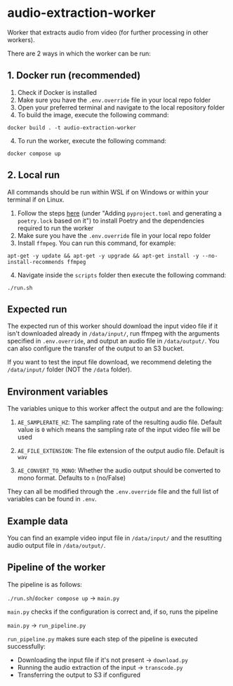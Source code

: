 # audio-extraction-worker
Worker that extracts audio from video (for further processing in other workers).

There are 2 ways in which the worker can be run:



## 1. Docker run (recommended)

1. Check if Docker is installed
2. Make sure you have the `.env.override` file in your local repo folder
3. Open your preferred terminal and navigate to the local repository folder
3. To build the image, execute the following command:
```
docker build . -t audio-extraction-worker
```
4. To run the worker, execute the following command:
```
docker compose up
```

## 2. Local run

All commands should be run within WSL if on Windows or within your terminal if on Linux.

1. Follow the steps [here](https://github.com/beeldengeluid/dane-example-worker/wiki/Setting-up-a-new-worker) (under "Adding `pyproject.toml` and generating a `poetry.lock` based on it") to install Poetry and the dependencies required to run the worker
2. Make sure you have the `.env.override` file in your local repo folder
3. Install `ffmpeg`. You can run this command, for example:
```
apt-get -y update && apt-get -y upgrade && apt-get install -y --no-install-recommends ffmpeg
```
4. Navigate inside the `scripts` folder then execute the following command:
```
./run.sh
```

## Expected run

The expected run of this worker should download the input video file if it isn't downloaded already in `/data/input/`, run ffmpeg with the arguments specified in `.env.override`, and output an audio file in `/data/output/`. You can also configure the transfer of the output to an S3 bucket.

If you want to test the input file download, we recommend deleting the `/data/input/` folder (NOT the `/data` folder).

## Environment variables

The variables unique to this worker affect the output and are the following:

1. `AE_SAMPLERATE_HZ`: The sampling rate of the resulting audio file. Default value is `0` which means the sampling rate of the input video file will be used

2. `AE_FILE_EXTENSION`: The file extension of the output audio file. Default is `wav`

3. `AE_CONVERT_TO_MONO`: Whether the audio output should be converted to mono format. Defaults to `n` (no/False)

They can all be modified through the `.env.override` file and the full list of variables can be found in `.env`.

## Example data
You can find an example video input file in `/data/input/` and the resutlting audio output file in `/data/output/`.

## Pipeline of the worker

The pipeline is as follows:

`./run.sh`/`docker compose up` -> `main.py`

`main.py` checks if the configuration is correct and, if so, runs the pipeline

`main.py` -> `run_pipeline.py`

`run_pipeline.py` makes sure each step of the pipeline is executed successfully:

- Downloading the input file if it's not present -> `download.py`
- Running the audio extraction of the input -> `transcode.py`
- Transferring the output to S3 if configured

